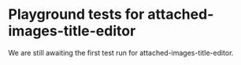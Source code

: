 # Playground tests for attached-images-title-editor
We are still awaiting the first test run for attached-images-title-editor.
